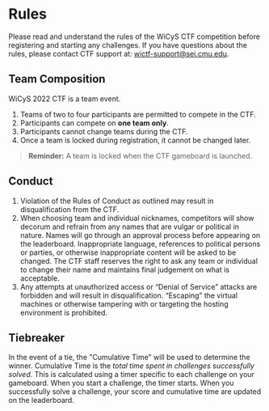 # Rules

Please read and understand the rules of the WiCyS CTF competition before registering and starting any challenges. If you have questions about the rules, please contact CTF support at: wictf-support@sei.cmu.edu.

## Team Composition

WiCyS 2022 CTF is a team event. 

1. Teams of two to four participants are permitted to compete in the CTF.
2. Participants can compete on **one team only**. 
3. Participants cannot change teams during the CTF.
4. Once a team is locked during registration, it cannot be changed later.
>**Reminder:** A team is locked when the CTF gameboard is launched.

## Conduct

1. Violation of the Rules of Conduct as outlined may result in disqualification from the CTF.
2. When choosing team and individual nicknames, competitors will show decorum and refrain from any names that are vulgar or political in nature. Names will go through an approval process before appearing on the leaderboard. Inappropriate language, references to political persons or parties, or otherwise inappropriate content will be asked to be changed. The CTF staff reserves the right to ask any team or individual to change their name and maintains final judgement on what is acceptable.
3. Any attempts at unauthorized access or “Denial of Service” attacks are forbidden and will result in disqualification. “Escaping” the virtual machines or otherwise tampering with or targeting the hosting environment is prohibited.

## Tiebreaker

In the event of a tie, the "Cumulative Time" will be used to determine the winner. Cumulative Time is the _total time spent in challenges successfully solved_. This is calculated using a timer specific to each challenge on your gameboard. When you start a challenge, the timer starts. When you successfully solve a challenge, your score and cumulative time are updated on the leaderboard.